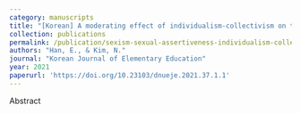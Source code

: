 ```yaml
---
category: manuscripts
title: "[Korean] A moderating effect of individualism-collectivism on the relationship between sexism and sexual assertiveness"
collection: publications
permalink: /publication/sexism-sexual-assertiveness-individualism-collectivism/
authors: "Han, E., & Kim, N."
journal: "Korean Journal of Elementary Education"
year: 2021
paperurl: 'https://doi.org/10.23103/dnueje.2021.37.1.1'
---
```


Abstract
